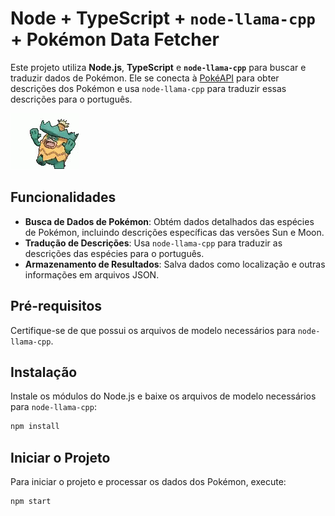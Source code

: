 # Node + TypeScript + `node-llama-cpp` + Pokémon Data Fetcher

Este projeto utiliza **Node.js**, **TypeScript** e **`node-llama-cpp`** para buscar e traduzir dados de Pokémon. Ele se conecta à [PokéAPI](https://pokeapi.co/) para obter descrições dos Pokémon e usa `node-llama-cpp` para traduzir essas descrições para o português.

![Demonstração do Ludicolo](./ludicolo.gif)

## Funcionalidades
- **Busca de Dados de Pokémon**: Obtém dados detalhados das espécies de Pokémon, incluindo descrições específicas das versões Sun e Moon.
- **Tradução de Descrições**: Usa `node-llama-cpp` para traduzir as descrições das espécies para o português.
- **Armazenamento de Resultados**: Salva dados como localização e outras informações em arquivos JSON.

## Pré-requisitos
Certifique-se de que possui os arquivos de modelo necessários para `node-llama-cpp`.

## Instalação
Instale os módulos do Node.js e baixe os arquivos de modelo necessários para `node-llama-cpp`:
```bash
npm install
```

## Iniciar o Projeto
Para iniciar o projeto e processar os dados dos Pokémon, execute:
```bash
npm start
```

